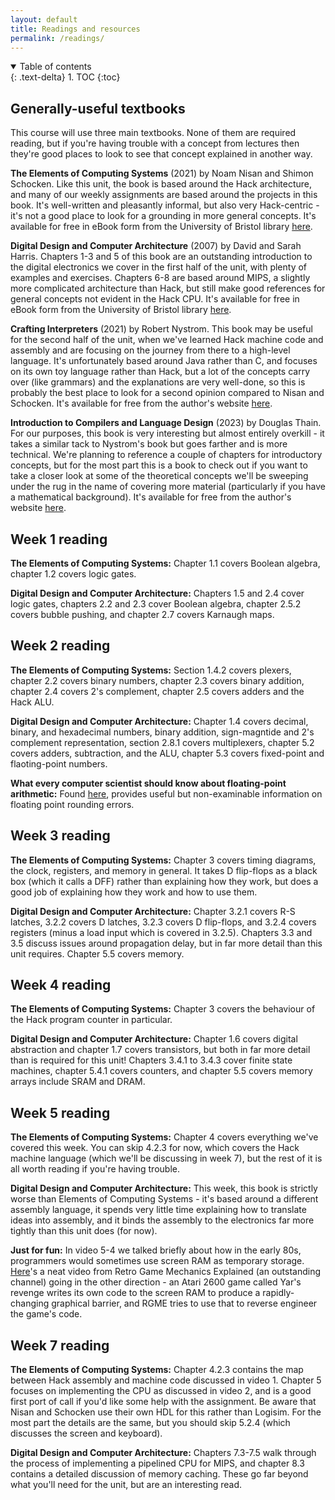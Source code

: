 ```yaml
---
layout: default
title: Readings and resources
permalink: /readings/
---
```


<details open markdown="block">
<summary>
Table of contents
</summary>
{: .text-delta}
1. TOC
{:toc}
</details>

## Generally-useful textbooks

This course will use three main textbooks. None of them are required reading, but if you're having trouble with a concept from lectures then they're good places to look to see that concept explained in another way.

**The Elements of Computing Systems** (2021) by Noam Nisan and Shimon Schocken. Like this unit, the book is based around the Hack architecture, and many of our weekly assignments are based around the projects in this book. It's well-written and pleasantly informal, but also very Hack-centric - it's not a good place to look for a grounding in more general concepts. It's available for free in eBook form from the University of Bristol library [here](http://www.bris.ac.uk/library/).

**Digital Design and Computer Architecture** (2007) by David and Sarah Harris. Chapters 1-3 and 5 of this book are an outstanding introduction to the digital electronics we cover in the first half of the unit, with plenty of examples and exercises. Chapters 6-8 are based around MIPS, a slightly more complicated architecture than Hack, but still make good references for general concepts not evident in the Hack CPU. It's available for free in eBook form from the University of Bristol library [here](http://www.bris.ac.uk/library/).

**Crafting Interpreters** (2021) by Robert Nystrom. This book may be useful for the second half of the unit, when we've learned Hack machine code and assembly and are focusing on the journey from there to a high-level language. It's unfortunately based around Java rather than C, and focuses on its own toy language rather than Hack, but a lot of the concepts carry over (like grammars) and the explanations are very well-done, so this is probably the best place to look for a second opinion compared to Nisan and Schocken. It's available for free from the author's website [here](https://craftinginterpreters.com/contents.html).

**Introduction to Compilers and Language Design** (2023) by Douglas Thain. For our purposes, this book is very interesting but almost entirely overkill - it takes a similar tack to Nystrom's book but goes farther and is more technical. We're planning to reference a couple of chapters for introductory concepts, but for the most part this is a book to check out if you want to take a closer look at some of the theoretical concepts we'll be sweeping under the rug in the name of covering more material (particularly if you have a mathematical background). It's available for free from the author's website [here](https://www3.nd.edu/~dthain/compilerbook/).

## Week 1 reading

**The Elements of Computing Systems:** Chapter 1.1 covers Boolean algebra, chapter 1.2 covers logic gates.

**Digital Design and Computer Architecture:** Chapters 1.5 and 2.4 cover logic gates, chapters 2.2 and 2.3 cover Boolean algebra, chapter 2.5.2 covers bubble pushing, and chapter 2.7 covers Karnaugh maps.

## Week 2 reading

**The Elements of Computing Systems:** Section 1.4.2 covers plexers, chapter 2.2 covers binary numbers, chapter 2.3 covers binary addition, chapter 2.4 covers 2's complement, chapter 2.5 covers adders and the Hack ALU.

**Digital Design and Computer Architecture:** Chapter 1.4 covers decimal, binary, and hexadecimal numbers, binary addition, sign-magntide and 2's complement representation, section 2.8.1 covers multiplexers, chapter 5.2 covers adders, subtraction, and the ALU, chapter 5.3 covers fixed-point and flaoting-point numbers.

**What every computer scientist should know about floating-point arithmetic:** Found [here](https://dl.acm.org/doi/10.1145/103162.103163), provides useful but non-examinable information on floating point rounding errors.

## Week 3 reading

**The Elements of Computing Systems:** Chapter 3 covers timing diagrams, the clock, registers, and memory in general. It takes D flip-flops as a black box (which it calls a DFF) rather than explaining how they work, but does a good job of explaining how they work and how to use them.

**Digital Design and Computer Architecture:** Chapter 3.2.1 covers R-S latches, 3.2.2 covers D latches, 3.2.3 covers D flip-flops, and 3.2.4 covers registers (minus a load input which is covered in 3.2.5). Chapters 3.3 and 3.5 discuss issues around propagation delay, but in far more detail than this unit requires. Chapter 5.5 covers memory.

## Week 4 reading

**The Elements of Computing Systems:** Chapter 3 covers the behaviour of the Hack program counter in particular.

**Digital Design and Computer Architecture:** Chapter 1.6 covers digital abstraction and chapter 1.7 covers transistors, but both in far more detail than is required for this unit! Chapters 3.4.1 to 3.4.3 cover finite state machines, chapter 5.4.1 covers counters, and chapter 5.5 covers memory arrays include SRAM and DRAM.

## Week 5 reading

**The Elements of Computing Systems:** Chapter 4 covers everything we've covered this week. You can skip 4.2.3 for now, which covers the Hack machine language (which we'll be discussing in week 7), but the rest of it is all worth reading if you're having trouble.

**Digital Design and Computer Architecture:** This week, this book is strictly worse than Elements of Computing Systems - it's based around a different assembly language, it spends very little time explaining how to translate ideas into assembly, and it binds the assembly to the electronics far more tightly than this unit does (for now).

**Just for fun:** In video 5-4 we talked briefly about how in the early 80s, programmers would sometimes use screen RAM as temporary storage. [Here](https://www.youtube.com/watch?v=5HSjJU562e8)'s a neat video from Retro Game Mechanics Explained (an outstanding channel) going in the other direction - an Atari 2600 game called Yar's revenge writes its own code to the screen RAM to produce a rapidly-changing graphical barrier, and RGME tries to use that to reverse engineer the game's code.

## Week 7 reading

**The Elements of Computing Systems:** Chapter 4.2.3 contains the map between Hack assembly and machine code discussed in video 1. Chapter 5 focuses on implementing the CPU as discussed in video 2, and is a good first port of call if you'd like some help with the assignment. Be aware that Nisan and Schocken use their own HDL for this rather than Logisim. For the most part the details are the same, but you should skip 5.2.4 (which discusses the screen and keyboard).

**Digital Design and Computer Architecture:** Chapters 7.3-7.5 walk through the process of implementing a pipelined CPU for MIPS, and chapter 8.3 contains a detailed discussion of memory caching. These go far beyond what you'll need for the unit, but are an interesting read.
